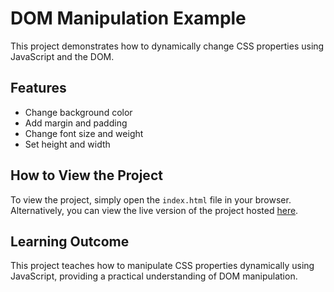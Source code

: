 # DOM Manipulation Example

This project demonstrates how to dynamically change CSS properties using JavaScript and the DOM.


## Features

- Change background color
- Add margin and padding
- Change font size and weight
- Set height and width

## How to View the Project

To view the project, simply open the `index.html` file in your browser. Alternatively, you can view the live version of the project hosted [here](#).


## Learning Outcome

This project teaches how to manipulate CSS properties dynamically using JavaScript, providing a practical understanding of DOM manipulation.

